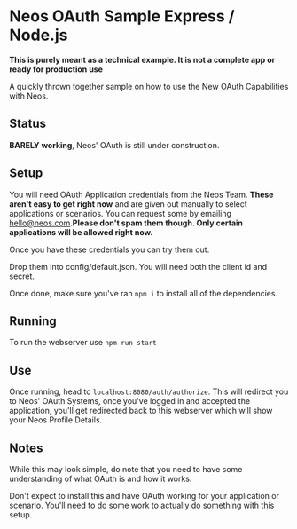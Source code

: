 # Neos OAuth Sample Express / Node.js

**This is purely meant as a technical example. It is not a complete app or ready for production use**

A quickly thrown together sample on how to use the New OAuth Capabilities with Neos.

## Status

**BARELY working**, Neos' OAuth is still under construction.

## Setup

You will need OAuth Application credentials from the Neos Team. **These aren't easy to get right now** and are given out manually to select applications or scenarios. You can request some by emailing [hello@neos.com](mailto:hello@neos.com).**Please don't spam them though. Only certain applications will be allowed right now.**

Once you have these credentials you can try them out.

Drop them into config/default.json. You will need both the client id and secret.

Once done, make sure you've ran `npm i` to install all of the dependencies.

## Running

To run the webserver use `npm run start`

## Use

Once running, head to `localhost:8080/auth/authorize`. This will redirect you to Neos' OAuth Systems, once you've logged in and accepted the application, you'll get redirected back to this webserver which will show your Neos Profile Details.

## Notes

While this may look simple, do note that you need to have some understanding of what OAuth is and how it works.

Don't expect to install this and have OAuth working for your application or scenario. You'll need to do some work to actually do something with this setup.
